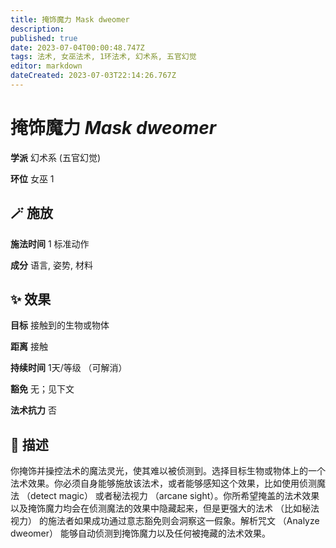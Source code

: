 ```yaml
---
title: 掩饰魔力 Mask dweomer
description: 
published: true
date: 2023-07-04T00:00:48.747Z
tags: 法术, 女巫法术, 1环法术, 幻术系, 五官幻觉
editor: markdown
dateCreated: 2023-07-03T22:14:26.767Z
---
```


# **掩饰魔力** *Mask dweomer*

**学派** 幻术系 (五官幻觉) 

**环位** 女巫 1

## 🪄 施放

**施法时间** 1 标准动作

**成分** 语言, 姿势, 材料

## ✨ 效果 

**目标** 接触到的生物或物体 

**距离** 接触  

**持续时间** 1天/等级 （可解消） 

**豁免** 无；见下文

**法术抗力** 否

## 📖 描述

你掩饰并操控法术的魔法灵光，使其难以被侦测到。选择目标生物或物体上的一个法术效果。你必须自身能够施放该法术，或者能够感知这个效果，比如使用侦测魔法 （detect magic） 或者秘法视力 （arcane sight）。你所希望掩盖的法术效果以及掩饰魔力均会在侦测魔法的效果中隐藏起来，但是更强大的法术 （比如秘法视力） 的施法者如果成功通过意志豁免则会洞察这一假象。解析咒文 （Analyze dweomer） 能够自动侦测到掩饰魔力以及任何被掩藏的法术效果。
    